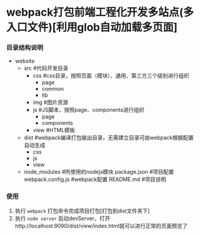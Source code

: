 # webpack打包前端工程化开发多站点(多入口文件)[利用glob自动加载多页面]
### 目录结构说明
- website
    - src                #代码开发目录
        - css            #css目录，按照页面（模块）、通用、第三方三个级别进行组织
            + page
            + common
            + lib
        + img            #图片资源
        - js             #JS脚本，按照page、components进行组织
            + page
            + components
        + view           #HTML模板
    - dist               #webpack编译打包输出目录，无需建立目录可由webpack根据配置自动生成
        + css                
        + js
        + view
    + node_modules       #所使用的nodejs模块
    package.json         #项目配置
    webpack.config.js    #webpack配置
    README.md            #项目说明

### 使用
1. 执行 `webpack` 打包命令完成项目打包[打包到dist文件夹下]
2. 执行 `node server` 启动devServer，打开http://localhost:9090/dist/view/index.html就可以进行正常的页面预览了
